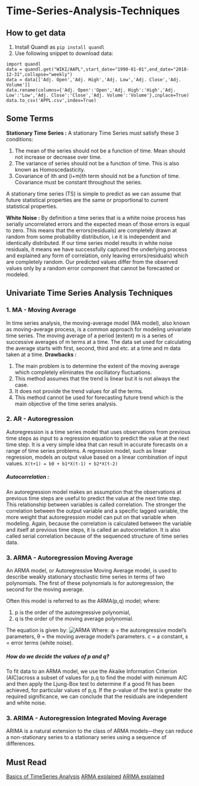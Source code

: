 # Time-Series-Analysis-Techniques

## How to get data
1. Install Quandl as `pip install quandl`
2. Use following snippet to download data:
```
import quandl
data = quandl.get("WIKI/AAPL",start_date="1990-01-01",end_date="2018-12-31",collapse="weekly")
data = data[['Adj. Open','Adj. High','Adj. Low','Adj. Close','Adj. Volume']]
data.rename(columns={'Adj. Open':'Open','Adj. High':'High','Adj. Low':'Low','Adj. Close':'Close','Adj. Volume':'Volume'},inplace=True)
data.to_csv('APPL.csv',index=True)
```
## Some Terms
**Stationary Time Series :** A stationary Time Series must satisfy these 3 conditions:
1. The mean of the series should not be a function of time. Mean should not increase or decrease over time.
2. The variance of series should not be a function of time. This is also known as Homoscedasticity.
3. Covariance of ith and (i+m)th term should not be a function of time. Covariance must be constant throughout the series.

A stationary time series (TS) is simple to predict as we can assume that future statistical properties are the same or proportional to current statistical properties.

**White Noise :** By definition a time series that is a white noise process has serially uncorrelated errors and the expected mean of those errors is equal to zero. This means that the errors(residuals) are completely drawn at random from some probability distribution, i.e it is independent and identically distributed.
If our time series model results in white noise residuals, it means we have successfully captured the underlying process and explained any form of correlation, only leaving errors(residuals) which are completely random. Our predicted values differ from the observed values only by a random error component that cannot be forecasted or modeled.

## Univariate Time Series Analysis Techniques
### 1. MA - Moving Average
In time series analysis, the moving-average model (MA model), also known as moving-average process, is a common approach for modeling univariate time series.
The moving average of a period (extent) m is a series of successive averages of m terms at a time. The data set used for calculating the average starts with first, second, third and etc. at a time and m data taken at a time.
**Drawbacks :**
1. The main problem is to determine the extent of the moving average which completely eliminates the oscillatory fluctuations.
2. This method assumes that the trend is linear but it is not always the case.
3. It does not provide the trend values for all the terms.
4. This method cannot be used for forecasting future trend which is the main objective of the time series analysis.

### 2. AR - Autoregression
Autoregression is a time series model that uses observations from previous time steps as input to a regression equation to predict the value at the next time step. It is a very simple idea that can result in accurate forecasts on a range of time series problems.
A regression model, such as linear regression, models an output value based on a linear combination of input values.
``` X(t+1) = b0 + b1*X(t-1) + b2*X(t-2) ```
##### Autocorrelation : 
An autoregression model makes an assumption that the observations at previous time steps are useful to predict the value at the next time step. This relationship between variables is called correlation. The stronger the correlation between the output variable and a specific lagged variable, the more weight that autoregression model can put on that variable when modeling.
Again, because the correlation is calculated between the variable and itself at previous time steps, it is called an autocorrelation. It is also called serial correlation because of the sequenced structure of time series data.

### 3. ARMA - Autoregression Moving Average
An ARMA model, or Autoregressive Moving Average model, is used to describe weakly stationary stochastic time series in terms of two polynomials. The first of these polynomials is for autoregression, the second for the moving average.

Often this model is referred to as the ARMA(p,q) model; where:
1. p is the order of the autoregressive polynomial,
2. q is the order of the moving average polynomial.

The equation is given by:
![ARMA](https://www.statisticshowto.datasciencecentral.com/wp-content/uploads/2018/09/arma.jpeg)
Where:
φ = the autoregressive model’s parameters,
θ = the moving average model’s parameters.
c = a constant,
ε = error terms (white noise).
##### How do we decide the values of p and q?
To fit data to an ARMA model, we use the Akaike Information Criterion (AIC)across a subset of values for p,q to find the model with minimum AIC and then apply the Ljung-Box test to determine if a good fit has been achieved, for particular values of p,q. If the p-value of the test is greater the required significance, we can conclude that the residuals are independent and white noise.

### 3. ARIMA - Autoregression Integrated Moving Average
ARIMA is a natural extension to the class of ARMA models—they can reduce a non-stationary series to a stationary series using a sequence of differences.


## Must Read
[Basics of TimeSeries Analysis](https://medium.com/auquan/time-series-analysis-for-financial-data-part-1-stationarity-autocorrelation-and-white-noise-1a1cc2fb23f2)
[ARMA explained](https://medium.com/auquan/time-series-analysis-for-finance-arma-models-21695e14c999)
[ARIMA explained](https://medium.com/auquan/time-series-analysis-for-finance-arima-models-acb5e39999df)
